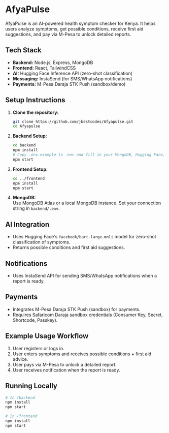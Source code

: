 # AfyaPulse

AfyaPulse is an AI-powered health symptom checker for Kenya. It helps users analyze symptoms, get possible conditions, receive first aid suggestions, and pay via M-Pesa to unlock detailed reports.

## Tech Stack

- **Backend:** Node.js, Express, MongoDB
- **Frontend:** React, TailwindCSS
- **AI:** Hugging Face Inference API (zero-shot classification)
- **Messaging:** InstaSend (for SMS/WhatsApp notifications)
- **Payments:** M-Pesa Daraja STK Push (sandbox/demo)

## Setup Instructions

1. **Clone the repository:**
   ```sh
   git clone https://github.com/jbestcodes/Afyapulse.git
   cd Afyapulse
   ```

2. **Backend Setup:**
   ```sh
   cd backend
   npm install
   # Copy .env.example to .env and fill in your MongoDB, Hugging Face, and M-Pesa credentials
   npm start
   ```

3. **Frontend Setup:**
   ```sh
   cd ../frontend
   npm install
   npm start
   ```

4. **MongoDB:**  
   Use MongoDB Atlas or a local MongoDB instance. Set your connection string in `backend/.env`.

## AI Integration

- Uses Hugging Face's `facebook/bart-large-mnli` model for zero-shot classification of symptoms.
- Returns possible conditions and first aid suggestions.

## Notifications

- Uses InstaSend API for sending SMS/WhatsApp notifications when a report is ready.

## Payments

- Integrates M-Pesa Daraja STK Push (sandbox) for payments.
- Requires Safaricom Daraja sandbox credentials (Consumer Key, Secret, Shortcode, Passkey).

## Example Usage Workflow

1. User registers or logs in.
2. User enters symptoms and receives possible conditions + first aid advice.
3. User pays via M-Pesa to unlock a detailed report.
4. User receives notification when the report is ready.

## Running Locally

```sh
# In /backend
npm install
npm start

# In /frontend
npm install
npm start
```


